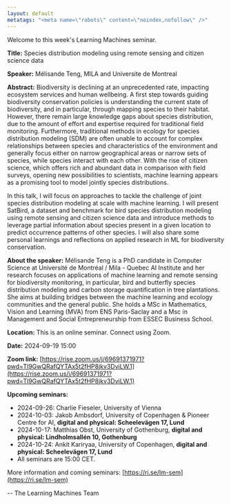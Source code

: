 ```yaml
---
layout: default
metatags: "<meta name=\"robots\" content=\"noindex,nofollow\" />"
---
```

 
Welcome to this week's Learning Machines seminar.

**Title:** Species distribution modeling using remote sensing and citizen science data

**Speaker:** Mélisande Teng, MILA and Universite de Montreal

**Abstract:** Biodiversity is declining at an unprecedented rate, impacting ecosystem services and human wellbeing. A first step towards guiding biodiversity conservation policies is understanding the current state of biodiversity, and in particular, through mapping species to their habitat. However, there remain large knowledge gaps about species distribution, due to the amount of effort and expertise required for traditional field monitoring. Furthermore, traditional methods in ecology for species distribution modeling (SDM) are often unable to account for complex relationships between species and characteristics of the environment and generally focus either on narrow geographical areas or narrow sets of species, while species interact with each other. With the rise of citizen science, which offers rich and abundant data in comparison with field surveys, opening new possibilities to scientists, machine learning appears as a promising tool to model jointly species distributions.

In this talk, I will focus on approaches to tackle the challenge of joint species distribution modeling at scale with machine learning. I will present SatBird, a dataset and benchmark for bird species distribution modeling using remote sensing and citizen science data and introduce methods to leverage partial information about species present in a given location to predict occurrence patterns of other species.  I will also share some personal learnings and reflections on applied research in ML for biodiversity conservation.

**About the speaker:** Mélisande Teng is a PhD candidate in Computer Science at Université de Montréal / Mila - Quebec AI Institute and her research focuses on applications of machine learning and remote sensing for biodiversity monitoring, in particular, bird and butterfly species distribution modeling and carbon storage quantification in tree plantations. She aims at building bridges between the machine learning and ecology communities and the general public. She holds a MSc in Mathematics, Vision and Learning (MVA) from ENS Paris-Saclay and a Msc in Management and Social Entrepreneurship from ESSEC Business School.

**Location:** This is an online seminar. Connect using Zoom.

**Date:** 2024-09-19 15:00

**Zoom link:** [https://rise.zoom.us/j/69691371971?pwd=Tl9GwQRafQYTAx5t2fHP8jkv3DviLW.1](https://rise.zoom.us/j/69691371971?pwd=Tl9GwQRafQYTAx5t2fHP8jkv3DviLW.1)

**Upcoming seminars:**

* 2024-09-26: Charlie Fieseler, University of Vienna
* 2024-10-03: Jakob Ambsdorf, University of Copenhagen & Pioneer Centre for AI, **digital and physical: Scheelevägen 17, Lund**
* 2024-10-17: Matthias Obst, University of Gothenburg, **digital and physical: Lindholmsallén 10, Gothenburg**
* 2024-10-24: Ankit Kariryaa, University of Copenhagen, **digital and physical: Scheelevägen 17, Lund**
* All seminars are 15:00 CET.

More information and coming seminars: [https://ri.se/lm-sem](https://ri.se/lm-sem)

-- The Learning Machines Team

